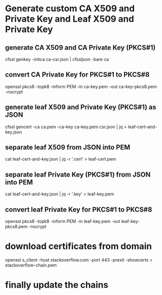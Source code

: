 # Generate custom CA X509 and Private Key and Leaf X509 and Private Key

## generate CA X509 and CA Private Key (PKCS#1)
cfssl genkey -initca ca-csr.json | cfssljson -bare ca
## convert CA Private Key for PKCS#1 to PKCS#8
openssl pkcs8 -topk8 -inform PEM -in ca-key.pem -out ca-key-pkcs8.pem -nocrypt

## generate leaf X509 and Private Key (PKCS#1) as JSON
cfssl gencert -ca ca.pem -ca-key ca-key.pem csr.json | jq > leaf-cert-and-key.json
## separate leaf X509 from JSON into PEM
cat leaf-cert-and-key.json | jq  -r  '.cert' > leaf-cert.pem
## separate leaf Private Key (PKCS#1) from JSON into PEM
cat leaf-cert-and-key.json | jq  -r  '.key' > leaf-key.pem
## convert leaf Private Key for PKCS#1 to PKCS#8
openssl pkcs8 -topk8 -inform PEM -in leaf-key.pem -out leaf-key-pkcs8.pem -nocrypt


# download certificates from domain
openssl s_client -host stackoverflow.com -port 443 -prexit -showcerts > stackoverflow-chain.pem

# finally update the chains
